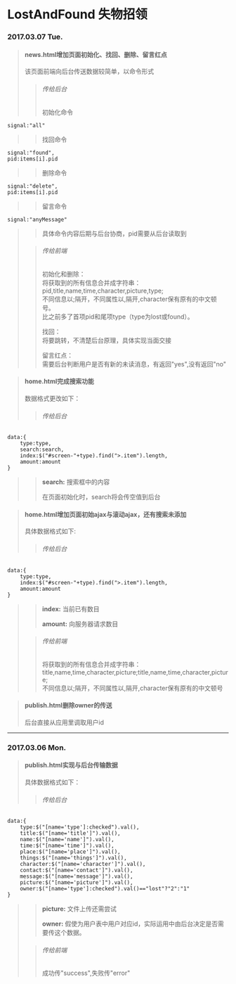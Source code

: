 # LostAndFound 失物招领 

### 2017.03.07 Tue.

>#### news.html增加页面初始化、找回、删除、留言红点
>该页面前端向后台传送数据较简单，以命令形式
>>###### 传给后台
>>初始化命令

    signal:"all"

>>找回命令

    signal:"found",
    pid:items[i].pid

>>删除命令

    signal:"delete",
    pid:items[i].pid

>>留言命令

    signal:"anyMessage"

>>具体命令内容后期与后台协商，pid需要从后台读取到
>
>>###### 传给前端
>>初始化和删除：  
将获取到的所有信息合并成字符串：  
pid,title,name,time,character,picture,type;  
不同信息以;隔开，不同属性以,隔开,character保有原有的中文顿号。  
比之前多了首项pid和尾项type（type为lost或found）。
>>
>>找回：  
将要跳转，不清楚后台原理，具体实现当面交接  
>>
>>留言红点：  
需要后台判断用户是否有新的未读消息，有返回"yes",没有返回"no"

>#### home.html完成搜索功能
>
>数据格式更改如下：
>
>>###### 传给后台
>>
    data:{
        type:type,
        search:search,
        index:$("#screen-"+type).find(">.item").length,
        amount:amount
    }
>
>>**search:**
搜索框中的内容
>>
>>在页面初始化时，search将会传空值到后台

>#### home.html增加页面初始ajax与滚动ajax，还有搜索未添加
>
>具体数据格式如下:
>
>>###### 传给后台
>>
    data:{
        type:type,
        index:$("#screen-"+type).find(">.item").length,
        amount:amount
    }
>>    
>>**index:**
当前已有数目
>>
>>**amount:**
向服务器请求数目
>
>>###### 传给前端
>>将获取到的所有信息合并成字符串：  
title,name,time,character,picture;title,name,time,character,picture;  
不同信息以;隔开，不同属性以,隔开,character保有原有的中文顿号

>#### publish.html删除owner的传送
>
>后台直接从应用里调取用户id

***

### 2017.03.06 Mon.

>#### publish.html实现与后台传输数据  
>
>具体数据格式如下：  
>
>>###### 传给后台
>>
    data:{
        type:$("[name='type']:checked").val(),
        title:$("[name='title']").val(),
        name:$("[name='name']").val(),
        time:$("[name='time']").val(),
        place:$("[name='place']").val(),
        things:$("[name='things']").val(),
        character:$("[name='character']").val(),
        contact:$("[name='contact']").val(),
        message:$("[name='message']").val(),
        picture:$("[name='picture']").val(),
        owner:$("[name='type']:checked").val()=="lost"?"2":"1"
    }  
>>
>>**picture:**
文件上传还需尝试  
>>
>>**owner:**
假使为用户表中用户对应id，实际运用中由后台决定是否需要传这个数据。
>
>>###### 传给前端
>>成功传"success",失败传"error"